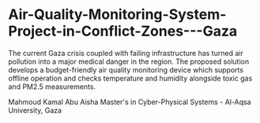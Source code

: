 # Air-Quality-Monitoring-System-Project-in-Conflict-Zones---Gaza
The current Gaza crisis coupled with failing infrastructure has turned air pollution into a major medical danger in the region. The proposed solution develops a budget-friendly air quality monitoring device which supports offline operation and checks temperature and humidity alongside toxic gas and PM2.5 measurements. 

Mahmoud Kamal Abu Aisha
Master's in Cyber-Physical Systems - Al-Aqsa University, Gaza
